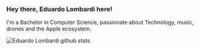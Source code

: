 ### Hey there, Eduardo Lombardi here!

<p align="left"> I'm a Bachelor in Computer Science, passionate about Technology, music, drones and the Apple ecosystem.</p>

![Eduardo Lombardi github stats](https://github-readme-stats.vercel.app/api?username=eduardolomb&show_icons=true&theme=dark)




<!--
**eduardolomb/eduardolomb** is a ✨ _special_ ✨ repository because its `README.md` (this file) appears on your GitHub profile.





- 🔭 I’m currently working on ...
- 🌱 I’m currently learning ...
- 👯 I’m looking to collaborate on ...
- 🤔 I’m looking for help with ...
- 💬 Ask me about ...
- 📫 How to reach me: ...
- 😄 Pronouns: ...
- ⚡ Fun fact: ...
-->
